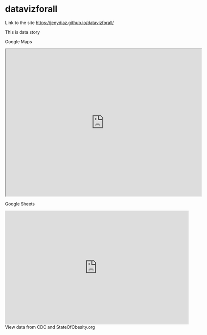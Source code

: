 # datavizforall
Link to the site
https://jenydiaz.github.io/datavizforall/

This is data story

Google Maps
<iframe src="https://www.google.com/maps/d/u/0/embed?mid=1LAT2M302vavQRiHzCEkpH2qPoxTXyqnF" width="640" height="480"></iframe>

Google Sheets
<iframe width="600" height="371" seamless frameborder="0" scrolling="no" src="https://docs.google.com/spreadsheets/d/e/2PACX-1vQFsnhiejE48Uoiy-hiKi-MGDw6WWOG7etsaRcGpZlg6utcZUyp4Ny27Ef6X84J9IjkMUSgl6xQrrxF/pubchart?oid=420722846&amp;format=interactive"></iframe>

<link ="https://docs.google.com/spreadsheets/d/1ltA9siijVSDkTE3fzB3UaWHO7dotBIrGH4R9wI_Qyqw/edit#gid=1017658845">View data from CDC and StateOfObesity.org</link>
